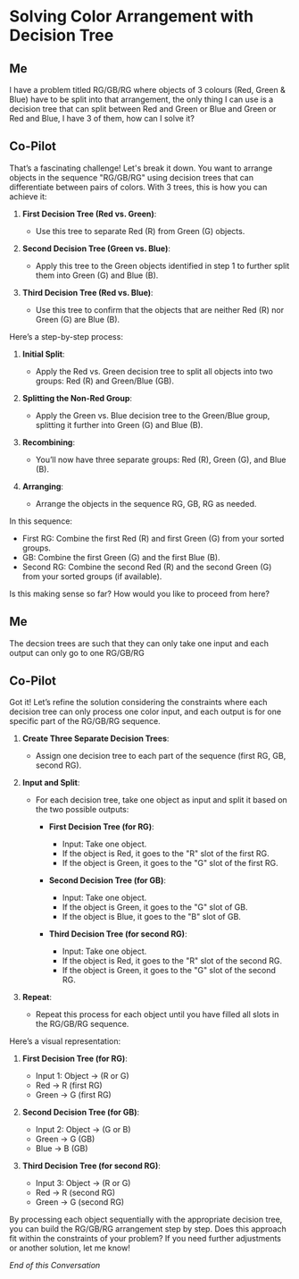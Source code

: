 # Solving Color Arrangement with Decision Tree  

## Me
I have a problem titled RG/GB/RG where objects of 3 colours (Red, Green & Blue) have to be split into that arrangement, the only thing I can use is a decision tree that can split between Red and Green or Blue and Green or Red and Blue, I have 3 of them, how can I solve it?  

## Co-Pilot
That’s a fascinating challenge! Let's break it down. You want to arrange objects in the sequence "RG/GB/RG" using decision trees that can differentiate between pairs of colors. With 3 trees, this is how you can achieve it:

1. **First Decision Tree (Red vs. Green)**:
    - Use this tree to separate Red (R) from Green (G) objects.

2. **Second Decision Tree (Green vs. Blue)**:
    - Apply this tree to the Green objects identified in step 1 to further split them into Green (G) and Blue (B).

3. **Third Decision Tree (Red vs. Blue)**:
    - Use this tree to confirm that the objects that are neither Red (R) nor Green (G) are Blue (B).

Here’s a step-by-step process:
1. **Initial Split**:
    - Apply the Red vs. Green decision tree to split all objects into two groups: Red (R) and Green/Blue (GB).

2. **Splitting the Non-Red Group**:
    - Apply the Green vs. Blue decision tree to the Green/Blue group, splitting it further into Green (G) and Blue (B).

3. **Recombining**:
    - You’ll now have three separate groups: Red (R), Green (G), and Blue (B).

4. **Arranging**:
    - Arrange the objects in the sequence RG, GB, RG as needed.

In this sequence:
- First RG: Combine the first Red (R) and first Green (G) from your sorted groups.
- GB: Combine the first Green (G) and the first Blue (B).
- Second RG: Combine the second Red (R) and the second Green (G) from your sorted groups (if available).

Is this making sense so far? How would you like to proceed from here?  

## Me
The decsion trees are such that they can only take one input and each output can only go to one RG/GB/RG  

## Co-Pilot
Got it! Let’s refine the solution considering the constraints where each decision tree can only process one color input, and each output is for one specific part of the RG/GB/RG sequence.

1. **Create Three Separate Decision Trees**:
    - Assign one decision tree to each part of the sequence (first RG, GB, second RG).

2. **Input and Split**:
    - For each decision tree, take one object as input and split it based on the two possible outputs:
        - **First Decision Tree (for RG)**: 
            - Input: Take one object.
            - If the object is Red, it goes to the "R" slot of the first RG.
            - If the object is Green, it goes to the "G" slot of the first RG.

        - **Second Decision Tree (for GB)**:
            - Input: Take one object.
            - If the object is Green, it goes to the "G" slot of GB.
            - If the object is Blue, it goes to the "B" slot of GB.

        - **Third Decision Tree (for second RG)**:
            - Input: Take one object.
            - If the object is Red, it goes to the "R" slot of the second RG.
            - If the object is Green, it goes to the "G" slot of the second RG.

3. **Repeat**:
    - Repeat this process for each object until you have filled all slots in the RG/GB/RG sequence.

Here’s a visual representation:

1. **First Decision Tree (for RG)**:
    - Input 1: Object -> (R or G)
    - Red -> R (first RG)
    - Green -> G (first RG)

2. **Second Decision Tree (for GB)**:
    - Input 2: Object -> (G or B)
    - Green -> G (GB)
    - Blue -> B (GB)

3. **Third Decision Tree (for second RG)**:
    - Input 3: Object -> (R or G)
    - Red -> R (second RG)
    - Green -> G (second RG)

By processing each object sequentially with the appropriate decision tree, you can build the RG/GB/RG arrangement step by step. Does this approach fit within the constraints of your problem? If you need further adjustments or another solution, let me know!  

*End of this Conversation*
